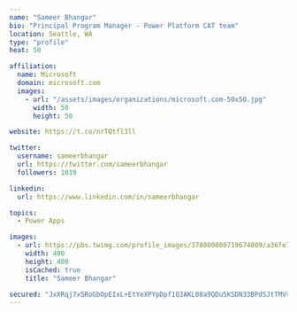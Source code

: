 ```yaml
---
name: "Sameer Bhangar"
bio: "Principal Program Manager - Power Platform CAT team"
location: Seattle, WA
type: "profile"
heat: 50

affiliation:
  name: Microsoft
  domain: microsoft.com
  images:
    - url: "/assets/images/organizations/microsoft.com-50x50.jpg"
      width: 50
      height: 50

website: https://t.co/nrTQtfl3ll

twitter:
  username: sameerbhangar
  url: https://twitter.com/sameerbhangar
  followers: 1019

linkedin:
  url: https://www.linkedin.com/in/sameerbhangar

topics:
  - Power Apps

images:
  - url: https://pbs.twimg.com/profile_images/378800000719674009/a36fe7ddfab1778b76e5793772e43798_400x400.jpeg
    width: 400
    height: 400
    isCached: true
    title: "Sameer Bhangar"

secured: "JxXRqj7x5RoGbOpEIxL+EtYeXPYpDpf1QJAKL08a9QDu5KSDN33BPdSJtTMVvmUjI++78AmpJnxpTWfiHqY+eyoFUKGDvBAitcJXrzMMks5O8JuIfXaqWh/9S3q3WDg8NPfVCNX6mDA683AZjI7IbOcndAKtoonfrLoP+NDFCvsrUG/BsWP2KFsk1x7kdsgZEOzJOF7eSs+kkZajirS/L55cj/E6TqjjHRuzpjCBv4QnCNSDvq6pPabVkwSh0BHTY0gF2cYPSJDHe0eHKhU5KcRIjCmTUEWykxQ69P4zEuW+q9XxCEOd2xGHuE+LUnneoIvwc+Qoh4uviy/nJ4wYrFXWRAT1qWF9X0l2Rl1v0bbwJvrPqfNfMcgHql055d+/nNBNhf99hSN0aMzJt16oZBJAoOKNqm+PrIbBEYwYrao=;p1GcaavoGQtQfgcxUMDkhQ=="
---
```


